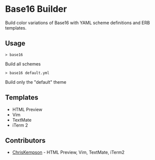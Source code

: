 # Base16 Builder
Build color variations of Base16 with YAML scheme definitions and ERB templates. 

## Usage
    > base16
Build all schemes

    > base16 default.yml
Build only the "default" theme

## Templates
* HTML Preview
* Vim
* TextMate
* iTerm 2

## Contributors
* [ChrisKempson](https://github.com/chriskempson) - HTML Preview, Vim, TextMate, iTerm2
